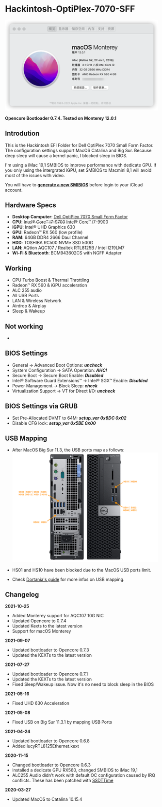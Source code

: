 # Hackintosh-OptiPlex-7070-SFF

![](https://raw.githubusercontent.com/webleon/Hackintosh-OptiPlex-7070-SFF/master/images/about20211025.png)

**Opencore Bootloader 0.7.4. Tested on Monterey 12.0.1**


## Introdution
This is the Hackintosh EFI Folder for Dell OptiPlex 7070 Small Form Factor. The configuration settings support MacOS Catalina and Big Sur. 
Because deep sleep will cause a kernel panic, I blocked sleep in BIOS. 

I'm using a iMac 19,1 SMBIOS to improve performance with dedicate GPU. If you only using the intergrated iGPU, set SMBIOS to Macmini 8,1 will avoid most of the issues with video. 

You will have to [**generate a new SMIBIOS**](https://github.com/corpnewt/GenSMBIOS) before login to your iCloud account.


## Hardware Specs
* **Desktop Computer**: [Dell OptiPlex 7070 Small Form Factor](https://www.dell.com/tc/business/p/optiplex-7070-desktop/pd) 
* **CPU**: ~~[Intel® Core™ i7-9700](https://ark.intel.com/content/www/us/en/ark/products/191792/intel-core-i7-9700-processor-12m-cache-up-to-4-70-ghz.html)~~ [Intel® Core™ i7-9900](https://ark.intel.com/content/www/us/en/ark/products/191789/intel-core-i9-9900-processor-16m-cache-up-to-5-00-ghz.html)
* **iGPU**: Intel® UHD Graphics 630
* **GPU**: Radeon™ RX 560 (low profile)
* **RAM**: 64GB DDR4 2666 Daul Channel
* **HDD**: TOSHIBA RC500 NVMe SSD 500G
* **LAN**: AQtion AQC107 / Realtek RTL8125B / Intel I219LM7
* **Wi-Fi & Bluetooth**: BCM943602CS with NGFF Adapter


## Working
* CPU Turbo Boost & Thermal Throttling
* Radeon™ RX 560 & iGPU acceleration
* ALC 255 audio
* All USB Ports
* LAN & Wireless Network
* Airdrop & Airplay
* Sleep & Wakeup


## Not working
* 


## BIOS Settings
* General → Advanced Boot Options: ***uncheck***
* System Configuration → SATA Operation: ***AHCI***
* Secure Boot → Secure Boot Enable: ***Disabled***
* Intel® Software Guard Extensions™ → Intel® SGX™ Enable: ***Disabled***
* ~~Power Management → Block Sleep: ***check***~~
* Virtualization Support → VT for Direct I/O: ***uncheck***


## BIOS Settings via GRUB
* Set Pre-Allocated DVMT to 64M: 
***setup_var 0x8DC 0x02***
* Disable CFG lock: 
***setup_var 0x5BE 0x00***


## USB Mapping
* After MacOS Big Sur 11.3, the USB ports map as follows:
![](https://raw.githubusercontent.com/webleon/Hackintosh-OptiPlex-7070-SFF/master/images/usbports.png)

* HS01 and HS10 have been blocked due to the MacOS USB ports limit.
* Check [Dortania's guide](https://dortania.github.io/OpenCore-Post-Install/usb/manual/manual.html) for more infos on USB mapping.


## Changelog

**2021-10-25**
* Added Monterey support for AQC107 10G NIC
* Updated Opencore to 0.7.4
* Updated Kexts to the latest version
* Support for macOS Monterey

**2021-09-07**
* Updated bootloader to Opencore 0.7.3
* Updated the KEXTs to the latest version

**2021-07-27**
* Updated bootloader to Opencore 0.7.1
* Updated the KEXTs to the latest version
* Fixed Sleep/Wakeup issue. Now it's no need to block sleep in the BIOS

**2021-05-16**
* Fixed UHD 630 Acceleration 

**2021-05-08**
* Fixed USB on Big Sur 11.3.1 by mapping USB Ports 

**2021-04-24**
* Updated bootloader to Opencore 0.6.8
* Added lucyRTL8125Ethernet.kext

**2020-11-15**
* Changed bootloader to Opencore 0.6.3
* Installed a dedicate GPU RX560, changed SMBIOS to iMac 19,1
* ALC255 Audio didn't work with default OC configuration caused by IRQ conflicts. These has been patched with [SSDTTime](https://github.com/corpnewt/SSDTTime) 

**2020-03-27**
* Updated MacOS to Catalina 10.15.4

